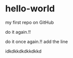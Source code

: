 hello-world
===========

my first repo on GitHub

do it again.!!

do it once again.!!
add the line

idkdkkdkdkkdkkd
